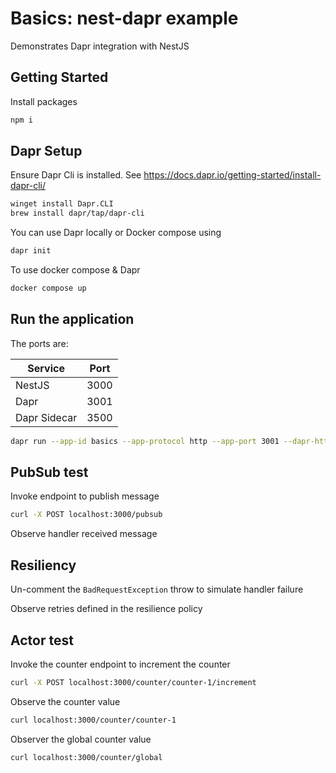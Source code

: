 # Basics: nest-dapr example

Demonstrates Dapr integration with NestJS

## Getting Started

Install packages

```bash
npm i
```

## Dapr Setup

Ensure Dapr Cli is installed. See https://docs.dapr.io/getting-started/install-dapr-cli/
```bash
winget install Dapr.CLI
brew install dapr/tap/dapr-cli
```

You can use Dapr locally or Docker compose using 
```bash
dapr init
```

To use docker compose & Dapr

```bash
docker compose up
```

## Run the application

The ports are:

| Service | Port |
| --- | --- |
| NestJS | 3000 |
| Dapr | 3001 |
| Dapr Sidecar | 3500 |

```bash
dapr run --app-id basics --app-protocol http --app-port 3001 --dapr-http-port 3500 npm run start
```

## PubSub test

Invoke endpoint to publish message

```bash
curl -X POST localhost:3000/pubsub
```

Observe handler received message

## Resiliency

Un-comment the `BadRequestException` throw to simulate handler failure

Observe retries defined in the resilience policy


## Actor test

Invoke the counter endpoint to increment the counter

```bash
curl -X POST localhost:3000/counter/counter-1/increment
```

Observe the counter value

```bash
curl localhost:3000/counter/counter-1
```

Observer the global counter value

```bash
curl localhost:3000/counter/global
```
